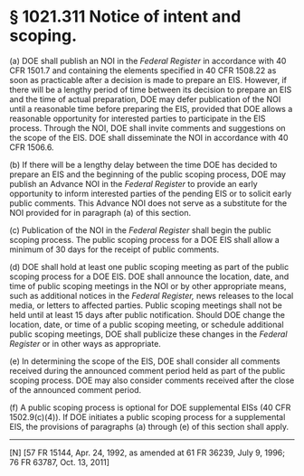 # § 1021.311   Notice of intent and scoping.

(a) DOE shall publish an NOI in the _Federal Register_ in accordance with 40 CFR 1501.7 and containing the elements specified in 40 CFR 1508.22 as soon as practicable after a decision is made to prepare an EIS. However, if there will be a lengthy period of time between its decision to prepare an EIS and the time of actual preparation, DOE may defer publication of the NOI until a reasonable time before preparing the EIS, provided that DOE allows a reasonable opportunity for interested parties to participate in the EIS process. Through the NOI, DOE shall invite comments and suggestions on the scope of the EIS. DOE shall disseminate the NOI in accordance with 40 CFR 1506.6.


(b) If there will be a lengthy delay between the time DOE has decided to prepare an EIS and the beginning of the public scoping process, DOE may publish an Advance NOI in the _Federal Register_ to provide an early opportunity to inform interested parties of the pending EIS or to solicit early public comments. This Advance NOI does not serve as a substitute for the NOI provided for in paragraph (a) of this section.


(c) Publication of the NOI in the _Federal Register_ shall begin the public scoping process. The public scoping process for a DOE EIS shall allow a minimum of 30 days for the receipt of public comments.


(d) DOE shall hold at least one public scoping meeting as part of the public scoping process for a DOE EIS. DOE shall announce the location, date, and time of public scoping meetings in the NOI or by other appropriate means, such as additional notices in the _Federal Register,_ news releases to the local media, or letters to affected parties. Public scoping meetings shall not be held until at least 15 days after public notification. Should DOE change the location, date, or time of a public scoping meeting, or schedule additional public scoping meetings, DOE shall publicize these changes in the _Federal Register_ or in other ways as appropriate.


(e) In determining the scope of the EIS, DOE shall consider all comments received during the announced comment period held as part of the public scoping process. DOE may also consider comments received after the close of the announced comment period. 


(f) A public scoping process is optional for DOE supplemental EISs (40 CFR 1502.9(c)(4)). If DOE initiates a public scoping process for a supplemental EIS, the provisions of paragraphs (a) through (e) of this section shall apply.



---

[N] [57 FR 15144, Apr. 24, 1992, as amended at 61 FR 36239, July 9, 1996; 76 FR 63787, Oct. 13, 2011]




